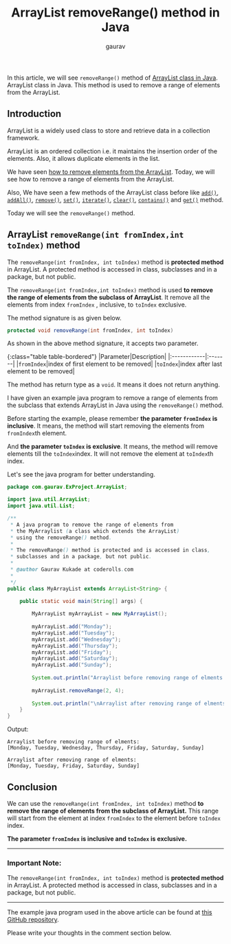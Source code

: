 ﻿---  
layout: post  
title: "ArrayList removeRange() method in Java"  
author: gaurav  
categories: [Collections, ArrayList]  
description: "In this article, we will see removeRange() method of ArrayList class in Java. This method is used to remove a range of elements from the ArrayList."  
---

In this article, we will see `removeRange()` method of [ArrayList class in Java](https://coderolls.com/arraylist-in-java/). ArrayList class in Java. This method is used to remove a range of elements from the ArrayList.
  

## Introduction  
ArrayList is a widely used class to store and retrieve data in a collection framework.  

ArrayList is an ordered collection i.e. it maintains the insertion order of the elements. Also, it allows duplicate elements in the list.

We have seen [how to remove elements from the ArrayList](https://coderolls.com/remove-element-from-arraylist/). Today, we will see how to remove a range of elements from the ArrayList.

Also, We have seen a few methods of the ArrayList class before like [`add()`](https://coderolls.com/add-element-in-arraylist/), [`addAll()`](http://https://coderolls.com/arraylist-addall-method-in-java/), [`remove()`](https://coderolls.com/remove-element-from-arraylist/), [`set()`](https://coderolls.com/change-element-in-arraylist/), [`iterate()`](https://coderolls.com/iterating-the-arraylist-in-java/), [`clear()`](https://coderolls.com/arraylist-clear-method-in-java/),  [`contains()`](https://coderolls.com/arraylist-contains-method) and [`get()`](https://coderolls.com/arraylist-get-method) method.  

Today we will see the `removeRange()` method.  
  

## ArrayList `removeRange(int fromIndex,int toIndex)` method  
  
The `removeRange(int fromIndex, int toIndex)` method is **protected method** in ArrayList. A protected method is accessed in class, subclasses and in a package, but not public.

The `removeRange(int fromIndex,int toIndex)` method is used **to remove the range of elements from the subclass of ArrayList**.  It remove all the elements from index  `fromIndex` , inclusive, to `toIndex` exclusive.

The method signature is as given below.  

```java  
protected void removeRange(int fromIndex, int toIndex)  
```
As shown in the above method signature, it accepts two parameter.

{:class="table table-bordered"}
|Parameter|Description|
|:------------|:-------|
|`fromIndex`|index of first element to be removed|
|`toIndex`|index after last element to be removed|
  
The method has return type as a `void`. It means it does not return anything.

I have given an example java program to remove a range of elements from the subclass that extends ArrayList in Java using the `removeRange()` method.

Before starting the example, please remember **the parameter `fromIndex` is inclusive**. It means, the method will start removing the elements from `fromIndex`th element.

And **the parameter `toIndex` is exclusive**. It means, the method will remove elements till the `toIndex`index. It will not remove the element at `toIndex`th index.

Let's see the java program for better understanding.

```java
package com.gaurav.ExProject.ArrayList;

import java.util.ArrayList;
import java.util.List;

/**
 * A java program to remove the range of elements from 
 * the MyArraylist (a class which extends the ArrayList)
 * using the removeRange() method.
 * 
 * The removeRange() method is protected and is accessed in class,
 * subclasses and in a package, but not public.
 * 
 * @author Gaurav Kukade at coderolls.com
 *
 */
public class MyArrayList extends ArrayList<String> {

	public static void main(String[] args) {
		
		MyArrayList myArrayList = new MyArrayList();
        
		myArrayList.add("Monday");
		myArrayList.add("Tuesday");
		myArrayList.add("Wednesday");
		myArrayList.add("Thursday");
		myArrayList.add("Friday");
		myArrayList.add("Saturday");
		myArrayList.add("Sunday");
        
        System.out.println("Arraylist before removing range of elments:\n"+ myArrayList);
  
        myArrayList.removeRange(2, 4);
        
        System.out.println("\nArraylist after removing range of elments:\n"+ myArrayList); 
	}
}
```  

Output:  

```
Arraylist before removing range of elments:
[Monday, Tuesday, Wednesday, Thursday, Friday, Saturday, Sunday]

Arraylist after removing range of elments:
[Monday, Tuesday, Friday, Saturday, Sunday]
```
  
## Conclusion  

We can use the `removeRange(int fromIndex, int toIndex)` method **to remove the range of elements from the subclass of ArrayList.** This range will start from the element at index `fromIndex` to the element before `toIndex` index.
 
 **The parameter `fromIndex` is inclusive and `toIndex` is exclusive.**

---
### Important Note:
The `removeRange(int fromIndex, int toIndex)` method is **protected method** in ArrayList. A protected method is accessed in class, subclasses and in a package, but not public.

---

The example java program used in the above article can be found at [this GitHub repository](https://github.com/coderolls/blogpost-coding-examples/tree/main/collections/arraylist/arraylist-removerange-method).  

Please write your thoughts in the comment section below.
